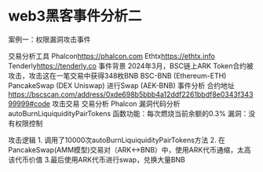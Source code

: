 # web3黑客事件分析二

案例一：权限漏洞攻击事件

交易分析工具
    Phalcon<https://phalcon.com>
    Ethtx<https://ethtx.info>
    Tenderly<https://tenderly.co>
事件背景
    2024年3月，BSC链上ARK Token合约被攻击，攻击这在一笔交易中获得348枚BNB
    BSC-BNB (Ethereum-ETH)
    PancakeSwap (DEX Uniswap)
    进行Swap (AEK-BNB)
事件分析
    合约地址 <https://bscscan.com/address/0xde698b5bbb4a12ddf2261bbdf8e0343f34399999#code>
    攻击交易
    交易分析 Phalcon
漏洞代码分析
    autoBurnLiquiquidityPairTokens
        函数功能：每次燃烧当前余额的0.3%
        漏洞：没有权限控制

攻击逻辑
    1. 调用了10000次autoBurnLiquiquidityPairTokens方法
    2. 在PancakeSwap(AMM模型)交易对（ARK<->BNB）中，使用ARK代币通缩，太高该代币价值
    3.最后使用ARK代币进行swap，兑换大量BNB
